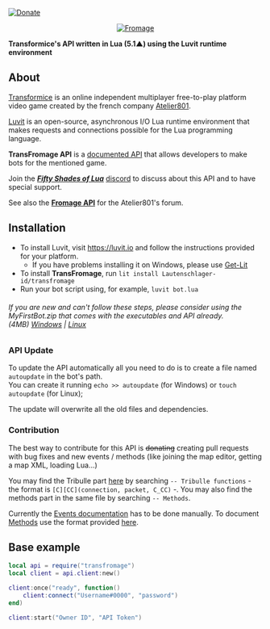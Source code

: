 [![Donate](https://img.shields.io/badge/Donate-PayPal-yellow.svg)](https://www.paypal.com/cgi-bin/webscr?cmd=_s-xclick&hosted_button_id=TSTEG3PXK4HJ4&source=url)

<p align='center'><a href='https://atelier801.com/topic?f=5&t=917024'><img src="http://images.atelier801.com/168e7d7a07d.png" title="Fromage"></a></p>

**Transformice's API written in Lua (5.1▲) using the Luvit runtime environment**

## About

[Transformice](https://www.transformice.com/) is an online independent multiplayer free-to-play platform video game created by the french company [Atelier801](http://societe.atelier801.com/).

[Luvit](https://luvit.io/) is an open-source, asynchronous I/O Lua runtime environment that makes requests and connections possible for the Lua programming language.

**TransFromage API** is a [documented API](docs) that allows developers to make bots for the mentioned game.

Join the **_[Fifty Shades of Lua](https://discord.gg/quch83R)_** [discord](https://discordapp.com/) to discuss about this API and to have special support.

See also the **[Fromage API](https://github.com/Lautenschlager-id/Fromage)** for the Atelier801's forum.

## Installation

- To install Luvit, visit https://luvit.io and follow the instructions provided for your platform.
	- If you have problems installing it on Windows, please use [Get-Lit](https://github.com/SinisterRectus/get-lit)
- To install **TransFromage**, run `lit install Lautenschlager-id/transfromage`
- Run your bot script using, for example, `luvit bot.lua`

###### If you are new and can't follow these steps, please consider using the _MyFirstBot.zip_ that comes with the executables and API already.<br>_(4MB)_ [Windows](https://github.com/Lautenschlager-id/Transfromage/raw/master/MyFirstBot/Windows.zip) | [Linux](https://github.com/Lautenschlager-id/Transfromage/raw/master/MyFirstBot/Linux.zip)

### API Update

To update the API automatically all you need to do is to create a file named `autoupdate` in the bot's path.<br>
You can create it running `echo >> autoupdate` (for Windows) or `touch autoupdate` (for Linux);

The update will overwrite all the old files and dependencies.

### Contribution

The best way to contribute for this API is ~~donating~~ creating pull requests with bug fixes and new events / methods (like joining the map editor, getting a map XML, loading Lua...)

You may find the Tribulle part [here](libs/client.lua) by searching `-- Tribulle functions` - the format is `[C][CC](connection, packet, C_CC)` -. You may also find the methods part in the same file by searching `-- Methods`.

Currently the [Events documentation](docs/Events.md) has to be done manually. To document [Methods](docs/Client.md) use the format provided [here](https://github.com/Lautenschlager-id/Fromage/blob/master/docgen.lua#L1-L36).

## Base example

```Lua
local api = require("transfromage")
local client = api.client:new()

client:once("ready", function()
	client:connect("Username#0000", "password")
end)

client:start("Owner ID", "API Token")
```